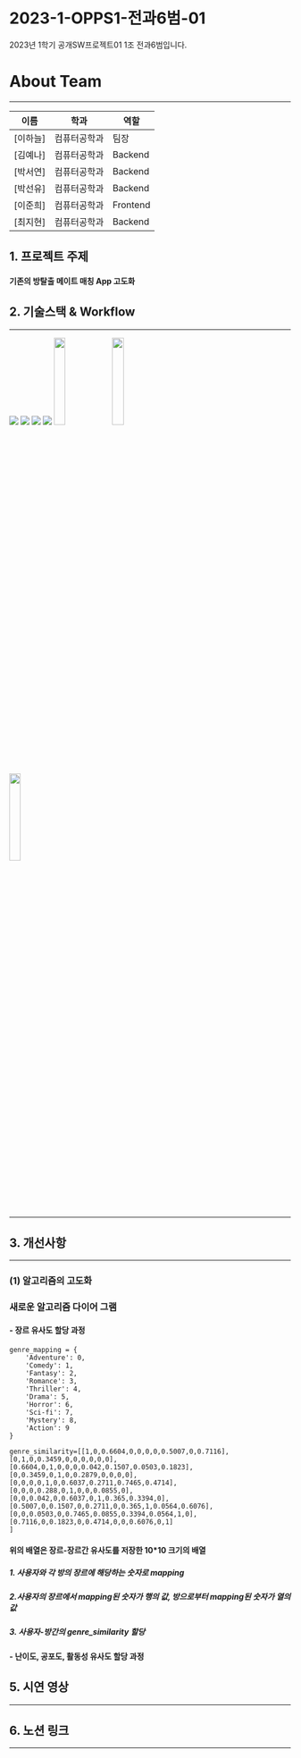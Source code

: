  # 2023-1-OPPS1-전과6범-01
2023년 1학기 공개SW프로젝트01 1조 전과6범입니다. 
# __About Team__
***
|이름|학과|역할|
|----|---|---|
|[이하늘]|컴퓨터공학과|팀장|
|[김예나]|컴퓨터공학과|Backend|
|[박서연]|컴퓨터공학과|Backend|
|[박선유]|컴퓨터공학과|Backend|
|[이준희]|컴퓨터공학과|Frontend|
|[최지현]|컴퓨터공학과|Backend|

## __1. 프로젝트 주제__
<div>
<h4> 기존의 방탈출 메이트 매칭 App 고도화 
</div>

## __2. 기술스택 & Workflow__
***
<span><img src="https://img.shields.io/badge/GitHub-181717?style=flat-square&logo=github&logoColor=white"/></span>
<span><img src="https://img.shields.io/badge/VisualStudioCode-007ACC?style=flat-square&logo=VisualStudioCode&logoColor=white"/></span>
<span><img src="https://img.shields.io/badge/MySQL-4479A1?style=flat-square&logo=MySQL&logoColor=white"/></span>
<span><img src="https://img.shields.io/badge/Python-3776AB?style=flat-square&logo=Python&logoColor=white"/></span>
<img width="20%" src="https://user-images.githubusercontent.com/87844641/173768618-f9e968a8-1be8-486e-9cf9-0482e664ef9a.png"/>
<img width="20%" src="https://user-images.githubusercontent.com/87844641/173817432-ddb8a924-3e7e-4370-8ed7-79e019a4bf67.png"/>  
<img width="20%" src="https://user-images.githubusercontent.com/89643634/208532397-c4c26abb-af11-44d9-9d66-fa40987feb6b.png"/> 

***
## __3. 개선사항__
***
### (1) 알고리즘의 고도화
### __새로운 알고리즘 다이어 그램__

#### - __장르 유사도 할당 과정__
<pre><code>genre_mapping = {
    'Adventure': 0,
    'Comedy': 1,
    'Fantasy': 2,
    'Romance': 3,
    'Thriller': 4,
    'Drama': 5,
    'Horror': 6,
    'Sci-fi': 7,
    'Mystery': 8,
    'Action': 9
}

genre_similarity=[[1,0,0.6604,0,0,0,0,0.5007,0,0.7116],
[0,1,0,0.3459,0,0,0,0,0,0],
[0.6604,0,1,0,0,0,0.042,0.1507,0.0503,0.1823],
[0,0.3459,0,1,0,0.2879,0,0,0,0],
[0,0,0,0,1,0,0.6037,0.2711,0.7465,0.4714],
[0,0,0,0.288,0,1,0,0,0.0855,0],
[0,0,0.042,0,0.6037,0,1,0.365,0.3394,0],
[0.5007,0,0.1507,0,0.2711,0,0.365,1,0.0564,0.6076],
[0,0,0.0503,0,0.7465,0.0855,0.3394,0.0564,1,0],
[0.7116,0,0.1823,0,0.4714,0,0,0.6076,0,1]
]</code></pre>
#### __위의 배열은 장르-장르간 유사도를 저장한 10*10 크기의 배열__
##### 1. 사용자와 각 방의 장르에 해당하는 숫자로 mapping
##### 2.사용자의 장르에서 mapping된 숫자가 행의 값, 방으로부터 mapping된 숫자가 열의 값

##### 3. 사용자-방간의 genre_similarity 할당



#### - __난이도, 공포도, 활동성 유사도 할당 과정__

## __5. 시연 영상__
***

## __6. 노션 링크__
***

